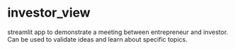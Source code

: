 # investor_view
streamlit app to demonstrate a meeting between entrepreneur and investor. Can be used to validate ideas and learn about specific topics.
